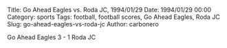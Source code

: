 Title: Go Ahead Eagles vs. Roda JC, 1994/01/29
Date: 1994/01/29 00:00
Category: sports
Tags: football, football scores, Go Ahead Eagles, Roda JC
Slug: go-ahead-eagles-vs-roda-jc
Author: carbonero


Go Ahead Eagles 3 - 1 Roda JC
